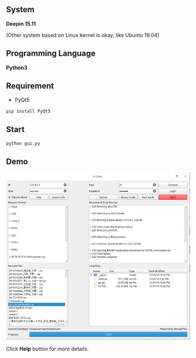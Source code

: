 ## System

**Deepin 15.11** 

(Other system based on Linux kernel is okay, like Ubuntu 19.04)

 

## Programming Language

**Python3**

 

## Requirement

* PyQt5                                                         
```
pip install PyQt5
```

 

## Start

```
python gui.py
```



## Demo

![DeepinScreenshot_select-area_20191020233518](demo.png)

Click **Help** button for more details.

